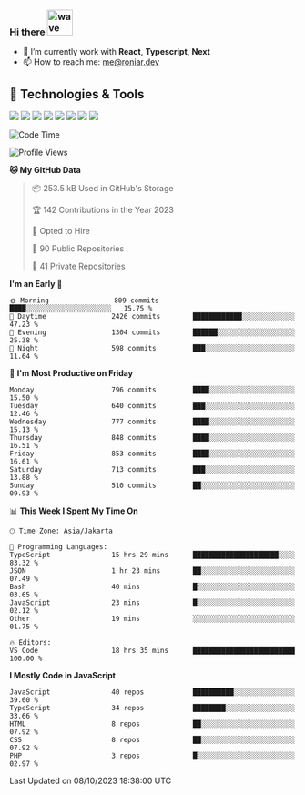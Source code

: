 ### Hi there <img src="https://i.ibb.co/q0Hx1KK/wave.gif" alt="wave" width="45px">

- 🌱 I’m currently work with **React**, **Typescript**, **Next**
- 📫 How to reach me: me@roniar.dev

## 🔧 Technologies & Tools

![](https://img.shields.io/badge/OS-Linux-informational?style=flat&logo=linux&logoColor=white&color=2bbc8a)
![](https://img.shields.io/badge/OS-Windows-informational?style=flat&logo=windows&logoColor=white&color=2bbc8a)
![](https://img.shields.io/badge/Code-JavaScript-informational?style=flat&logo=javascript&logoColor=white&color=2bbc8a)
![](https://img.shields.io/badge/Code-Golang-informational?style=flat&logo=go&logoColor=white&color=2bbc8a)
![](https://img.shields.io/badge/Code-React-informational?style=flat&logo=react&logoColor=white&color=2bbc8a)
![](https://img.shields.io/badge/Code-Next-informational?style=flat&logo=next.js&logoColor=white&color=2bbc8a)
![](https://img.shields.io/badge/Shell-Bash-informational?style=flat&logo=gnu-bash&logoColor=white&color=2bbc8a)
![](https://img.shields.io/badge/Tools-Docker-informational?style=flat&logo=docker&logoColor=white&color=2bbc8a)

<!--START_SECTION:waka-->
![Code Time](http://img.shields.io/badge/Code%20Time-1%2C581%20hrs%2051%20mins-blue)

![Profile Views](http://img.shields.io/badge/Profile%20Views-12-blue)

**🐱 My GitHub Data** 

> 📦 253.5 kB Used in GitHub's Storage 
 > 
> 🏆 142 Contributions in the Year 2023
 > 
> 💼 Opted to Hire
 > 
> 📜 90 Public Repositories 
 > 
> 🔑 41 Private Repositories 
 > 
**I'm an Early 🐤** 

```text
🌞 Morning                809 commits         ████░░░░░░░░░░░░░░░░░░░░░   15.75 % 
🌆 Daytime                2426 commits        ████████████░░░░░░░░░░░░░   47.23 % 
🌃 Evening                1304 commits        ██████░░░░░░░░░░░░░░░░░░░   25.38 % 
🌙 Night                  598 commits         ███░░░░░░░░░░░░░░░░░░░░░░   11.64 % 
```
📅 **I'm Most Productive on Friday** 

```text
Monday                   796 commits         ████░░░░░░░░░░░░░░░░░░░░░   15.50 % 
Tuesday                  640 commits         ███░░░░░░░░░░░░░░░░░░░░░░   12.46 % 
Wednesday                777 commits         ████░░░░░░░░░░░░░░░░░░░░░   15.13 % 
Thursday                 848 commits         ████░░░░░░░░░░░░░░░░░░░░░   16.51 % 
Friday                   853 commits         ████░░░░░░░░░░░░░░░░░░░░░   16.61 % 
Saturday                 713 commits         ███░░░░░░░░░░░░░░░░░░░░░░   13.88 % 
Sunday                   510 commits         ██░░░░░░░░░░░░░░░░░░░░░░░   09.93 % 
```


📊 **This Week I Spent My Time On** 

```text
🕑︎ Time Zone: Asia/Jakarta

💬 Programming Languages: 
TypeScript               15 hrs 29 mins      █████████████████████░░░░   83.32 % 
JSON                     1 hr 23 mins        ██░░░░░░░░░░░░░░░░░░░░░░░   07.49 % 
Bash                     40 mins             █░░░░░░░░░░░░░░░░░░░░░░░░   03.65 % 
JavaScript               23 mins             █░░░░░░░░░░░░░░░░░░░░░░░░   02.12 % 
Other                    19 mins             ░░░░░░░░░░░░░░░░░░░░░░░░░   01.75 % 

🔥 Editors: 
VS Code                  18 hrs 35 mins      █████████████████████████   100.00 % 
```

**I Mostly Code in JavaScript** 

```text
JavaScript               40 repos            ██████████░░░░░░░░░░░░░░░   39.60 % 
TypeScript               34 repos            ████████░░░░░░░░░░░░░░░░░   33.66 % 
HTML                     8 repos             ██░░░░░░░░░░░░░░░░░░░░░░░   07.92 % 
CSS                      8 repos             ██░░░░░░░░░░░░░░░░░░░░░░░   07.92 % 
PHP                      3 repos             █░░░░░░░░░░░░░░░░░░░░░░░░   02.97 % 
```




 Last Updated on 08/10/2023 18:38:00 UTC
<!--END_SECTION:waka-->
